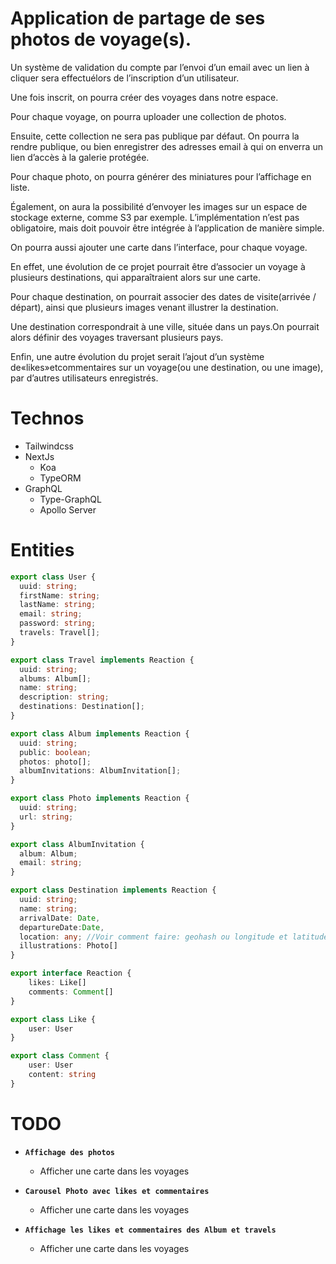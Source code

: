 # Application de partage de ses photos de voyage(s).

Un système de validation du compte par l’envoi d’un email avec un lien à cliquer sera effectuélors de l’inscription d’un utilisateur.

Une fois inscrit, on pourra créer des voyages dans notre espace.

Pour chaque voyage, on pourra uploader une collection de photos.

Ensuite, cette collection ne sera pas publique par défaut. On pourra la rendre publique, ou bien enregistrer des adresses email à qui on enverra un lien d’accès à la galerie protégée.

Pour chaque photo, on pourra générer des miniatures pour l’affichage en liste.

Également, on aura la possibilité d’envoyer les images sur un espace de stockage externe, comme S3 par exemple. L’implémentation n’est pas obligatoire, mais doit pouvoir être intégrée à l’application de manière simple.

On pourra aussi ajouter une carte dans l’interface, pour chaque voyage.

En effet, une évolution de ce projet pourrait être d’associer un voyage à plusieurs destinations, qui apparaîtraient alors sur une carte.

Pour chaque destination, on pourrait associer des dates de visite(arrivée / départ), ainsi que plusieurs images venant illustrer la destination.

Une destination correspondrait à une ville, située dans un pays.On pourrait alors définir des voyages traversant plusieurs pays.

Enfin, une autre évolution du projet serait l’ajout d’un système de«likes»etcommentaires sur un voyage(ou une destination, ou une image), par d’autres utilisateurs enregistrés.

# Technos

- Tailwindcss
- NextJs
  - Koa
  - TypeORM
- GraphQL
  - Type-GraphQL
  - Apollo Server

# Entities

```typescript
export class User {
  uuid: string;
  firstName: string;
  lastName: string;
  email: string;
  password: string;
  travels: Travel[];
}

export class Travel implements Reaction {
  uuid: string;
  albums: Album[];
  name: string;
  description: string;
  destinations: Destination[];
}

export class Album implements Reaction {
  uuid: string;
  public: boolean;
  photos: photo[];
  albumInvitations: AlbumInvitation[];
}

export class Photo implements Reaction {
  uuid: string;
  url: string;
}

export class AlbumInvitation {
  album: Album;
  email: string;
}

export class Destination implements Reaction {
  uuid: string;
  name: string;
  arrivalDate: Date,
  departureDate:Date,
  location: any; //Voir comment faire: geohash ou longitude et latitudes
  illustrations: Photo[]
}

export interface Reaction {
    likes: Like[]
    comments: Comment[]
}

export class Like {
    user: User
}

export class Comment {
    user: User
    content: string
}
```

# TODO

- **`Affichage des photos`**

  - Afficher une carte dans les voyages

- **`Carousel Photo avec likes et commentaires`**

  - Afficher une carte dans les voyages

- **`Affichage les likes et commentaires des Album et travels`**
  - Afficher une carte dans les voyages
